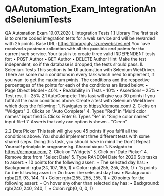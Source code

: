# QAAutomation_Exam_IntegrationAndSeleniumTests

QA Automation Exam 19.07.2020
    I. Integration Tests
1.1 Library
The first task is to create coded integration tests for a web service and will be rewarded with 25 points.
Base URL: 
https://libraryjuly.azurewebsites.net
You have received a postman collection with all the possible end-points for the current web service. Your task is to create three valid INDEPENDENT tests for: 
    • POST Author
    • GET Author
    • DELETE Author
Hint: Make the test independent, so if the database is dropped, the tests should pass.
    II. Selenium Tests
This section is for UI automation with Selenium WebDriver. 
There are some main conditions in every task which need to implement, if you want to get the maximum points. The conditions and the respective percentages of the points for each of the conditions are listed below:
    • Page Object Model – 40% 
    • Readability in Tests – 10% 
    • Assertions – 25% 
    • Test result – 25% 
2.1 AutoComplete
This task will give you 30 points if you fulfil all the main conditions above.
Create a test with Selenium WebDriver which does the following:
    1. Navigates to https://demoqa.com/
    2. Clicks on "Widgets"
    3. Clicks on "Auto Complete" 
    4. Types "Red" in "Multi color names" input field
    5. Clicks Enter
    6. Types "Re" in "Single color names" input filed
    7. Asserts that only one option is shown - "Green"


2.2 Date Picker 
This task will give you 45 points if you fulfil all the conditions above. 
You should implement three different tests with some shared steps. Doing this task, you should have in mind the Don't Repeat Yourself principle in programming.
Shared steps:
    1. Navigate to https://demoqa.com/
    2. Click on "Widgets"
    3. Click on "Date Picker"
    4. Remove date from "Select Date"
    5. Type RANDOM Date for 2020
Sub tasks to assert: 
    • 10 points for the following assert: 
        ◦ The selected day has:
            ▪ Background: rgba(33, 107, 165, 1)
            ▪ Color: rgba(255, 255, 255, 1)
    • 15 points for the following assert: 
        ◦ On hover the selected day has:
            ▪ Background: rgba(29, 93, 144, 1)
            ▪ Color: rgba(255, 255, 255, 1)
    • 20 points for the following assert:
        ◦ On hover any other than selected day has:
            ▪ Background: rgb(240, 240, 240, 1)
            ▪ Color: rgb(0, 0, 0, 1)
